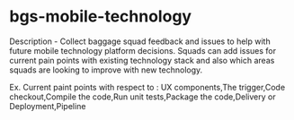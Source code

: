 # bgs-mobile-technology

Description - Collect baggage squad feedback and issues to help with future mobile technology platform decisions.
Squads can add issues for current pain points with existing technology stack and also which areas squads are looking to improve with new technology.

Ex. Current paint points with respect to : UX components,The trigger,Code checkout,Compile the code,Run unit tests,Package the code,Delivery or Deployment,Pipeline
